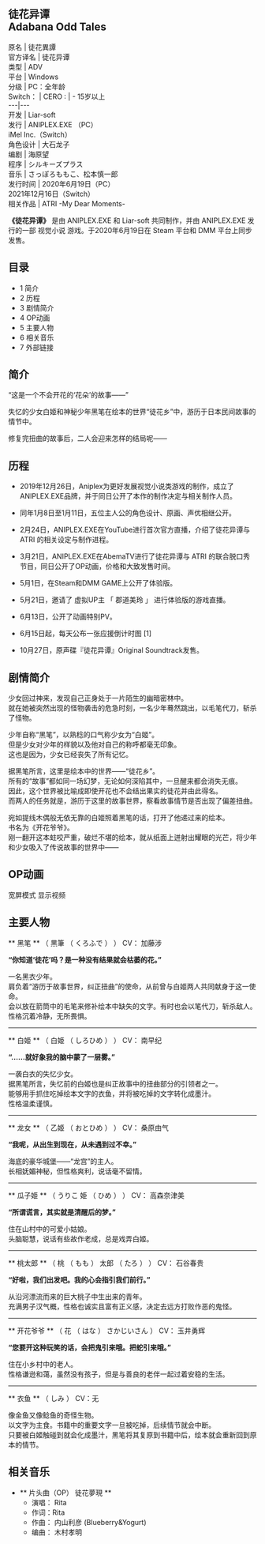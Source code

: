 徒花异谭  
Adabana Odd Tales  
---  
原名  |  徒花異譚   
官方译名  |  徒花异谭   
类型  |  ADV   
平台  |  Windows   
分级  |  PC：全年龄   
Switch：  |  CERO  :  |  \- 15岁以上   
---|---  
开发  |  Liar-soft   
发行  |  ANIPLEX.EXE  （PC）   
iMel Inc.（Switch）  
角色设计  |  大石龙子   
编剧  |  海原望   
程序  |  シルキーズプラス   
音乐  |  さっぽろももこ、松本慎一郎   
发行时间  |  2020年6月19日（PC）   
2021年12月16日（Switch）  
相关作品  |  ATRI -My Dear Moments-   
  
**《徒花异谭》** 是由  ANIPLEX.EXE  和  Liar-soft  共同制作，并由  ANIPLEX.EXE  发行的一部  视觉小说
游戏。于2020年6月19日在  Steam  平台和  DMM  平台上同步发售。

##  目录

  * 1  简介 
  * 2  历程 
  * 3  剧情简介 
  * 4  OP动画 
  * 5  主要人物 
  * 6  相关音乐 
  * 7  外部链接 

##  简介

“这是一个不会开花的‘花朵’的故事——”

失忆的少女白姬和神秘少年黑笔在绘本的世界“徒花乡”中，游历于日本民间故事的情节中。

修复完扭曲的故事后，二人会迎来怎样的结局呢——

##  历程

  * 2019年12月26日，Aniplex为更好发展视觉小说类游戏的制作，成立了ANIPLEX.EXE品牌，并于同日公开了本作的制作决定与相关制作人员。 
  * 同年1月8日至1月11日，五位主人公的角色设计、原画、声优相继公开。 
  * 2月24日，ANIPLEX.EXE在YouTube进行首次官方直播，介绍了徒花异谭与  ATRI  的相关设定与制作进程。 
  * 3月21日，ANIPLEX.EXE在AbemaTV进行了徒花异谭与  ATRI  的联合脱口秀节目，同日公开了OP动画，价格和大致发售时间。 
  * 5月1日，在Steam和DMM GAME上公开了体验版。 
  * 5月21日，邀请了  虚拟UP主  「  郡道美玲  」  进行体验版的游戏直播。 
  * 6月13日，公开了动画特别PV。 
  * 6月15日起，每天公布一张应援倒计时图  [1] 

  * 10月27日，原声碟『徒花异谭』Original Soundtrack发售。 

##  剧情简介

少女回过神来，发现自己正身处于一片陌生的幽暗密林中。  
就在她被突然出现的怪物袭击的危急时刻，一名少年蓦然跳出，以毛笔代刀，斩杀了怪物。  

少年自称“黑笔”，以熟稔的口气称少女为“白姬”。  
但是少女对少年的样貌以及他对自己的称呼都毫无印象。  
这也是因为，少女已经丧失了所有记忆。  

据黑笔所言，这里是绘本中的世界——“徒花乡”。  
所有的“故事”都如同一场幻梦，无论如何深陷其中，一旦醒来都会消失无痕。  
因此，这个世界被比喻成即使开花也不会结出果实的徒花并由此得名。  
而两人的任务就是，游历于这里的故事世界，察看故事情节是否出现了偏差扭曲。  

宛如提线木偶般无依无靠的白姬照着黑笔的话，打开了他递过来的绘本。  
书名为《开花爷爷》。  
刚一翻开这本蛀咬严重，破烂不堪的绘本，就从纸面上迸射出耀眼的光芒，将少年和少女吸入了传说故事的世界中——  

##  OP动画

宽屏模式  显示视频

##  主要人物

** 黑笔  ** （  黒筆  （  くろふで  ）  ） CV：  加藤涉

**“你知道‘徒花’吗？是一种没有结果就会枯萎的花。”**  

一名黑衣少年。  
肩负着“游历于故事世界，纠正扭曲”的使命，从前曾与白姬两人共同献身于这一使命。  
会以放在箭筒中的毛笔来修补绘本中缺失的文字。有时也会以笔代刀，斩杀敌人。  
性格沉着冷静，无所畏惧。

* * *

** 白姬  ** （  白姫  （  しろひめ  ）  ） CV：  南早纪

**“……就好象我的脑中蒙了一层雾。”**  

一袭白衣的失忆少女。  
据黑笔所言，失忆前的白姬也是纠正故事中的扭曲部分的引领者之一。  
能够用手抓住吃掉绘本文字的衣鱼，并将被吃掉的文字转化成墨汁。  
性格温柔谨慎。

* * *

** 龙女  ** （  乙姬  （  おとひめ  ）  ） CV：  桑原由气

**“我呢，从出生到现在，从未遇到过不幸。”**  

海底的豪华城堡——“龙宫”的主人。  
长相妩媚神秘，但性格爽利，说话毫不留情。

* * *

** 瓜子姬  ** （  うりこ  姫  （  ひめ  ）  ） CV：  高森奈津美

**“所谓谎言，其实就是清醒后的梦。”**  

住在山村中的可爱小姑娘。  
头脑聪慧，说话有些故作老成，总是戏弄白姬。

* * *

** 桃太郎  ** （  桃  （  もも  ）  太郎  （  たろ  ）  ） CV：  石谷春贵

**“好啦，我们出发吧。我的心会指引我们前行。”**  

从沿河漂流而来的巨大桃子中生出来的青年。  
充满男子汉气概，性格也诚实且富有正义感，决定去远方打败作恶的鬼怪。

* * *

** 开花爷爷  ** （  花  （  はな  ）  さかじいさん  ） CV：  玉井勇辉

**“您要开这种玩笑的话，会把鬼引来哦。把蛇引来哦。”**  

住在小乡村中的老人。  
性格谦逊和蔼，虽然没有孩子，但是与善良的老伴一起过着安稳的生活。

* * *

** 衣鱼  ** （  しみ  ） CV：无

像金鱼又像鲶鱼的奇怪生物。  
以文字为主食。书籍中的重要文字一旦被吃掉，后续情节就会中断。  
只要被白姬触碰到就会化成墨汁，黑笔将其复原到书籍中后，绘本就会重新回到原本的情节。

##  相关音乐

  * ** 片头曲（OP）  徒花夢現  **
    * 演唱：  Rita 
    * 作词：Rita 
    * 作曲：  内山利彦  (Blueberry&Yogurt) 
    * 编曲：  木村孝明 